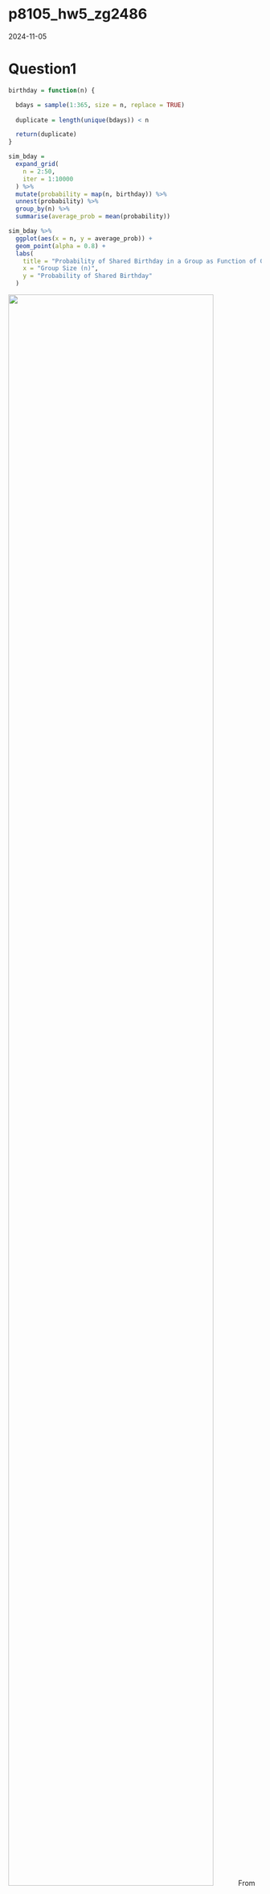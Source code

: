 p8105_hw5_zg2486
================
2024-11-05

# Question1

``` r
birthday = function(n) {

  bdays = sample(1:365, size = n, replace = TRUE)
  
  duplicate = length(unique(bdays)) < n

  return(duplicate)
}

sim_bday = 
  expand_grid(
    n = 2:50,
    iter = 1:10000
  ) %>% 
  mutate(probability = map(n, birthday)) %>% 
  unnest(probability) %>% 
  group_by(n) %>% 
  summarise(average_prob = mean(probability))

sim_bday %>% 
  ggplot(aes(x = n, y = average_prob)) +
  geom_point(alpha = 0.8) +
  labs(
    title = "Probability of Shared Birthday in a Group as Function of Group Size",
    x = "Group Size (n)",
    y = "Probability of Shared Birthday"
  ) 
```

<img src="p8105_hw5_zg2486_files/figure-gfm/unnamed-chunk-2-1.png" width="90%" />
From the plot, we can see the probability that at least two people in
the group will share a birthday by averaging across the 10000 simulation
runs increases as the sample group size become larger.

# Question 2

``` r
library(broom)
sim_mean_sd = function(n = 30, mu, sigma = 5) {
  
  sim_df = 
    tibble(
      x = rnorm(n, mean = mu, sd = sigma)
    )

  t_test_result = t.test(pull(sim_df, x), mu = 0) %>% 
    tidy()

  out_df = 
    sim_df %>%  
    summarize(
      mu_hat = mean(x),
      p_value = pull(t_test_result, p.value)
    )
  
  return(out_df)
}

sim_data = 
  expand_grid(
    mu = 0:6,
    iter = 1:5000
  ) %>% 
  mutate(reject_null = map(mu, sim_mean_sd, n = 30)) %>% 
  unnest(reject_null) %>% 
  mutate(sig_indicator = as.numeric(p_value < 0.05))
```

#### Plot for Power vs True Mean.

``` r
power_plot = 
  sim_data %>% 
  group_by(mu) %>% 
  summarise(power = mean(p_value < 0.05)) %>% 
  ggplot(aes(x = mu, y = power)) + 
  geom_point() +
  geom_line() +
  labs(
    title = "Power of the One-Sample t-Test vs True Mean (Effect Size)",
    x = "True Mean (mu)",
    y = "Power"
  )

power_plot
```

<img src="p8105_hw5_zg2486_files/figure-gfm/unnamed-chunk-4-1.png" width="90%" />
The plot shows that power increases as the true mean (𝜇) increases,
because as the true effect size become larger, the probability of
failing to reject the null hypothesis when it is false (Type II error)
decreases, leading to higher power.

#### Plot of Average estimates of 𝜇̂and 𝜇̂ only in samples for which the null was rejected vs True mean

``` r
average_mu_hat = 
  sim_data %>% 
  group_by(mu) %>% 
  summarise(
    avg_mu_hat = mean(mu_hat),
    avg_mu_hat_reject = mean(mu_hat[p_value < 0.05])
    ) %>% 
  ggplot(aes(x = mu)) + 
  geom_point(aes(y = avg_mu_hat, color = "All")) +
  geom_line(aes(y = avg_mu_hat, color = "All")) +
  geom_point(aes(y = avg_mu_hat_reject, color = "Rejected")) +
  geom_line(aes(y = avg_mu_hat_reject, color = "Rejected")) +
  labs(
    title = "Average estimate of mu_hat vs True Mean (mu)",
    x = "True Mean (mu)",
    y = "Average estimate of mu_hat",
    color = "Scale"
  )

average_mu_hat
```

<img src="p8105_hw5_zg2486_files/figure-gfm/unnamed-chunk-5-1.png" width="90%" />
The average estimate of 𝜇̂ across tests for which the null is rejected is
not equal to the true mean (mu) when effect size is small.

``` r
sim_data %>% 
  ggplot(aes(x = mu_hat)) +
  geom_histogram() +
  facet_grid(mu ~ sig_indicator) +
  labs(
    title = "Distribution of 𝜇̂ across different levels of μ and significance indicator",
    x = "mu_hat",
    y = "Counts"
  ) +
  theme_minimal()
```

    ## `stat_bin()` using `bins = 30`. Pick better value with `binwidth`.

<img src="p8105_hw5_zg2486_files/figure-gfm/unnamed-chunk-6-1.png" width="90%" />
We can explain why the average of 𝜇̂ across tests for which the null is
rejected is higher than the true mean of 𝜇， because for small true 𝜇,
the variability in 𝜇̂ dominates, and rejection are are influenced by
chance. This leads to average of 𝜇̂ is far from the true mean (𝜇). As the
𝜇increases, the power increases, and the tests better detect the true
effect, leading to the average 𝜇̂ be closer to the true mean (𝜇).

# Question 3

``` r
homicide_df = 
  read_csv("./data/homicide-data.csv") %>% 
  mutate(
    city_state = str_c(city, state, sep = ","),
    resolution = case_when(
      disposition == "Closed without arrest" ~ "unsolved",
      disposition == "Open/No arrest"        ~ "unsolved",
      disposition == "Closed by arrest"      ~ "solved")
  ) %>%
  filter(city_state != "Tulsa,AL")
```

    ## Rows: 52179 Columns: 12
    ## ── Column specification ────────────────────────────────────────────────────────
    ## Delimiter: ","
    ## chr (9): uid, victim_last, victim_first, victim_race, victim_age, victim_sex...
    ## dbl (3): reported_date, lat, lon
    ## 
    ## ℹ Use `spec()` to retrieve the full column specification for this data.
    ## ℹ Specify the column types or set `show_col_types = FALSE` to quiet this message.

``` r
homicide_by_states =
  homicide_df %>% 
  group_by(city_state) %>% 
  summarise(
    total_homicides = n(),
    unsolved_homicides = sum(resolution == "unsolved")
  )
```

The raw data is relatively completed, with few missing value. I noticed
that there is a city “Tulsa” that exist in 2 states, therefore, I will
analyze the data for each city based on the new created variable
`city_state`. And there is only 1 observation in “Tulsa, AL”, so I will
drop this.

#### Estimate the proportion of homicides that are unsolved for city of Baltimore, MD

``` r
prop.test(
  homicide_by_states %>% filter(city_state == "Baltimore,MD") %>% pull(unsolved_homicides), 
  homicide_by_states %>% filter(city_state == "Baltimore,MD") %>% pull(total_homicides)) %>%
  broom::tidy() %>% 
  knitr::kable()
```

| estimate | statistic | p.value | parameter | conf.low | conf.high | method | alternative |
|---:|---:|---:|---:|---:|---:|:---|:---|
| 0.6455607 | 239.011 | 0 | 1 | 0.6275625 | 0.6631599 | 1-sample proportions test with continuity correction | two.sided |

#### Create a tidy dataframe with estimated proportions and CIs for each city

``` r
each_city_df = 
  homicide_by_states %>% 
  mutate(
    prop_test_results = map2(
      .x = unsolved_homicides, .y = total_homicides, ~prop.test(x = .x, n = .y)),
    tidy_results = map(.x = prop_test_results, ~broom::tidy(.x))
  ) %>% 
  unnest(tidy_results) %>% 
  select(city_state, estimate, conf.low, conf.high)
```

#### Estimate the proportion of homicides that are unsolved for each city

``` r
each_city_df %>% 
  mutate(city_state = fct_reorder(city_state, estimate)) %>% 
  ggplot(aes(x = city_state, y = estimate)) +
  geom_point() + 
  geom_errorbar(aes(ymin = conf.low, ymax = conf.high)) + 
  theme(axis.text.x = element_text(angle = 90, vjust = 0.5, hjust = 1)) +
  labs(
    title = "Estimates and CIs for each city",
    x = "city_state",
    y = "Estimate with 95% CI"
  )
```

<img src="p8105_hw5_zg2486_files/figure-gfm/unnamed-chunk-10-1.png" width="90%" />
Richmond,VA and Chicago,IL has the lowest and higher proportion of
unsolved homicides, respectively. Tampa,FL and Savanmah,GA have a wider
range of 95% confidence interval, reflecting greater uncertainty about
where the true proportion of unsolved homicides lie.
